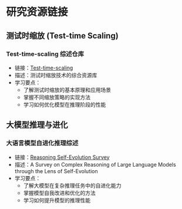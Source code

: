 # 研究资源链接

## 测试时缩放 (Test-time Scaling)

### Test-time-scaling 综述仓库

- 链接：[Test-time-scaling](https://github.com/testtimescaling/testtimescaling.github.io/)
- 描述：测试时缩放技术的综合资源库
- 学习要点：
  - 了解测试时缩放的基本原理和应用场景
  - 掌握不同缩放策略的实现方法
  - 学习如何优化模型在推理阶段的性能

## 大模型推理与进化

### 大语言模型自进化推理综述

- 链接：[Reasoning Self-Evolution Survey](https://github.com/cs-holder/Reasoning-Self-Evolution-Survey)
- 描述：A Survey on Complex Reasoning of Large Language Models through the Lens of Self-Evolution
- 学习要点：
  - 了解大模型在复杂推理任务中的自进化能力
  - 掌握模型自我改进和优化的方法
  - 学习如何提升模型的推理性能
